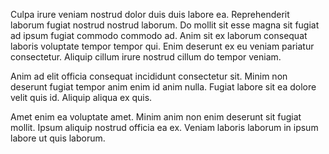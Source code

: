 Culpa irure veniam nostrud dolor duis duis labore ea. Reprehenderit laborum fugiat nostrud nostrud laborum. Do mollit sit esse magna sit fugiat ad ipsum fugiat commodo commodo ad. Anim sit ex laborum consequat laboris voluptate tempor tempor qui. Enim deserunt ex eu veniam pariatur consectetur. Aliquip cillum irure nostrud cillum do tempor veniam.

Anim ad elit officia consequat incididunt consectetur sit. Minim non deserunt fugiat tempor anim enim id anim nulla. Fugiat labore sit ea dolore velit quis id. Aliquip aliqua ex quis.

Amet enim ea voluptate amet. Minim anim non enim deserunt sit fugiat mollit. Ipsum aliquip nostrud officia ea ex. Veniam laboris laborum in ipsum labore ut quis laborum.
